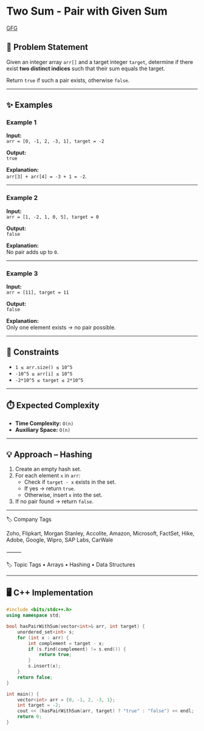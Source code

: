 # Two Sum - Pair with Given Sum

[GFG](https://www.geeksforgeeks.org/problems/key-pair5616/1)

## 📌 Problem Statement
Given an integer array `arr[]` and a target integer `target`, determine if there exist **two distinct indices** such that their sum equals the target.  

Return `true` if such a pair exists, otherwise `false`.  

---

## ✨ Examples

### Example 1
**Input:**  
`arr = [0, -1, 2, -3, 1], target = -2`  

**Output:**  
`true`  

**Explanation:**  
`arr[3] + arr[4] = -3 + 1 = -2`.

---

### Example 2
**Input:**  
`arr = [1, -2, 1, 0, 5], target = 0`  

**Output:**  
`false`  

**Explanation:**  
No pair adds up to `0`.

---

### Example 3
**Input:**  
`arr = [11], target = 11`  

**Output:**  
`false`  

**Explanation:**  
Only one element exists → no pair possible.

---

## 🎯 Constraints
- `1 ≤ arr.size() ≤ 10^5`  
- `-10^5 ≤ arr[i] ≤ 10^5`  
- `-2*10^5 ≤ target ≤ 2*10^5`

---

## ⏱️ Expected Complexity
- **Time Complexity:** `O(n)`  
- **Auxiliary Space:** `O(n)`  

---

## 💡 Approach – Hashing
1. Create an empty hash set.  
2. For each element `x` in `arr`:  
   - Check if `target - x` exists in the set.  
   - If yes → return `true`.  
   - Otherwise, insert `x` into the set.  
3. If no pair found → return `false`.  

---

🏷️ Company Tags

Zoho, Flipkart, Morgan Stanley, Accolite, Amazon, Microsoft, FactSet, Hike, Adobe, Google, Wipro, SAP Labs, CarWale

⸻

🏷️ Topic Tags
	•	Arrays
	•	Hashing
	•	Data Structures

---

## 🖥️ C++ Implementation

```cpp
#include <bits/stdc++.h>
using namespace std;

bool hasPairWithSum(vector<int>& arr, int target) {
    unordered_set<int> s;
    for (int x : arr) {
        int complement = target - x;
        if (s.find(complement) != s.end()) {
            return true;
        }
        s.insert(x);
    }
    return false;
}

int main() {
    vector<int> arr = {0, -1, 2, -3, 1};
    int target = -2;
    cout << (hasPairWithSum(arr, target) ? "true" : "false") << endl;
    return 0;
}

```